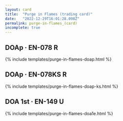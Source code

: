 ```yaml
---
layout: card
title:  "Purge in Flames (trading card)"
date:   "2022-12-29T16:01:28.098Z"
permalink: purge-in-flames_(card)
incomplete: true
---
```


## DOAp &middot; EN-078 R

{% include templates/purge-in-flames-doap.html %}


## DOAp &middot; EN-078KS R

{% include templates/purge-in-flames-doap-ks.html %}


## DOA 1st &middot; EN-149 U

{% include templates/purge-in-flames-doa1e.html %}
